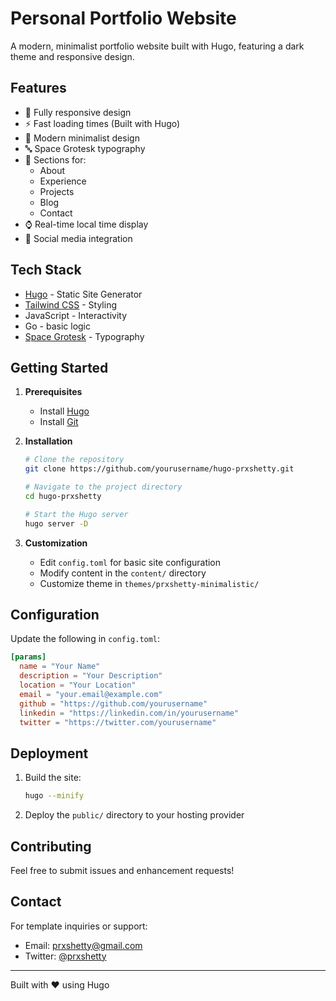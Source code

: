 # Personal Portfolio Website

A modern, minimalist portfolio website built with Hugo, featuring a dark theme and responsive design.

## Features

- 📱 Fully responsive design
- ⚡ Fast loading times (Built with Hugo)
- 🎨 Modern minimalist design
- 🔤 Space Grotesk typography
- 🎯 Sections for:
  - About
  - Experience
  - Projects
  - Blog
  - Contact
- ⌚ Real-time local time display
- 🔗 Social media integration

## Tech Stack

- [Hugo](https://gohugo.io/) - Static Site Generator
- [Tailwind CSS](https://tailwindcss.com/) - Styling
- JavaScript - Interactivity
- Go - basic logic
- [Space Grotesk](https://fonts.google.com/specimen/Space+Grotesk) - Typography

## Getting Started

1. **Prerequisites**
   - Install [Hugo](https://gohugo.io/installation/)
   - Install [Git](https://git-scm.com/)

2. **Installation**
   ```bash
   # Clone the repository
   git clone https://github.com/yourusername/hugo-prxshetty.git

   # Navigate to the project directory
   cd hugo-prxshetty

   # Start the Hugo server
   hugo server -D
   ```

3. **Customization**
   - Edit `config.toml` for basic site configuration
   - Modify content in the `content/` directory
   - Customize theme in `themes/prxshetty-minimalistic/`

## Configuration

Update the following in `config.toml`:

```toml
[params]
  name = "Your Name"
  description = "Your Description"
  location = "Your Location"
  email = "your.email@example.com"
  github = "https://github.com/yourusername"
  linkedin = "https://linkedin.com/in/yourusername"
  twitter = "https://twitter.com/yourusername"
```

## Deployment

1. Build the site:
   ```bash
   hugo --minify
   ```

2. Deploy the `public/` directory to your hosting provider

## Contributing

Feel free to submit issues and enhancement requests!

## Contact
For template inquiries or support:
- Email: [prxshetty@gmail.com](mailto:prxshetty@gmail.com)
- Twitter: [@prxshetty](https://twitter.com/prxshetty)

---
Built with ❤️ using Hugo